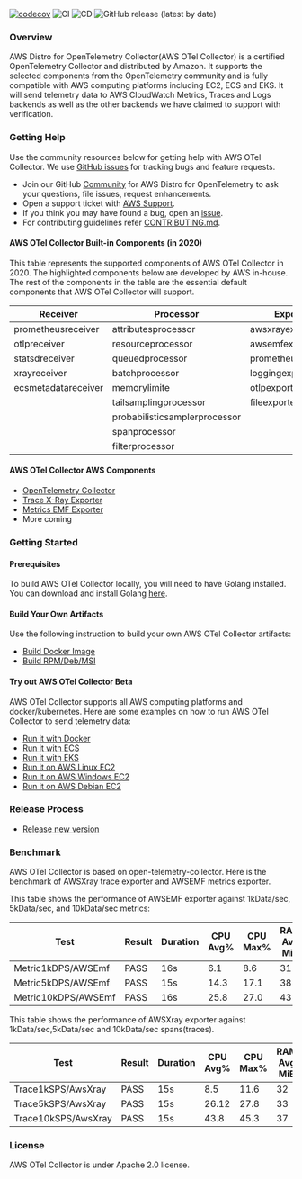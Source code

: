 [![codecov](https://codecov.io/gh/aws-observability/aws-otel-collector/branch/main/graph/badge.svg)](https://codecov.io/gh/aws-observability/aws-otel-collector)
![CI](https://github.com/aws-observability/aws-otel-collector/workflows/CI/badge.svg)
![CD](https://github.com/aws-observability/aws-otel-collector/workflows/CD/badge.svg)
![GitHub release (latest by date)](https://img.shields.io/github/v/release/aws-observability/aws-otel-collector)


### Overview

AWS Distro for OpenTelemetry Collector(AWS OTel Collector) is a certified OpenTelemetry Collector and distributed by Amazon. It supports the selected components from the OpenTelemetry community and is fully compatible with AWS computing platforms including EC2, ECS and EKS. It will send telemetry data to AWS CloudWatch Metrics, Traces and Logs backends as well as the other backends we have claimed to support with verification.

### Getting Help

Use the community resources below for getting help with AWS OTel Collector. We use [GitHub issues](https://github.com/aws-observability/aws-otel-collector/issues) for tracking bugs and feature requests.
* Join our GitHub [Community](https://github.com/aws-observability/aws-otel-community) for AWS Distro for OpenTelemetry to ask your questions, file issues, request enhancements. 
* Open a support ticket with [AWS Support](http://docs.aws.amazon.com/awssupport/latest/user/getting-started.html).
* If you think you may have found a bug, open an [issue](https://github.com/aws-observability/aws-otel-collector/issues/new).
* For contributing guidelines refer [CONTRIBUTING.md](https://github.com/aws-observability/aws-otel-collector/blob/main/CONTRIBUTING.md).

#### AWS OTel Collector Built-in Components (in 2020)

This table represents the supported components of AWS OTel Collector in 2020. The highlighted components below are developed by AWS in-house. The rest of the components in the table are the essential default components that AWS OTel Collector will support.
 
| Receiver             | Processor                     | Exporter           | Extensions             |
|----------------------|-------------------------------|--------------------|------------------------|
| prometheusreceiver   | attributesprocessor           | awsxrayexporter    | healthcheckextension   |
| otlpreceiver         | resourceprocessor             | awsemfexporter     | pprofextension         |
| statsdreceiver       | queuedprocessor               | prometheusexporter | zpagesextension        |
| xrayreceiver         | batchprocessor                | loggingexporter    |                        |
| ecsmetadatareceiver  | memorylimite                  | otlpexporter       |                        |
|                      | tailsamplingprocessor         | fileexporter       |                        |
|                      | probabilisticsamplerprocessor |                    |                        |
|                      | spanprocessor                 |                    |                        |
|                      | filterprocessor               |                    |                        |

#### AWS OTel Collector AWS Components
* [OpenTelemetry Collector](https://github.com/open-telemetry/opentelemetry-collector/)
* [Trace X-Ray Exporter](https://github.com/open-telemetry/opentelemetry-collector-contrib/tree/master/exporter/awsxrayexporter)
* [Metrics EMF Exporter](https://github.com/open-telemetry/opentelemetry-collector-contrib/tree/master/exporter/awsemfexporter/README.md)
* More coming

### Getting Started
#### Prerequisites
To build AWS OTel Collector locally, you will need to have Golang installed. You can download and install Golang [here](https://golang.org/doc/install).

#### Build Your Own Artifacts
Use the following instruction to build your own AWS OTel Collector artifacts:
* [Build Docker Image](docs/developers/build-docker.md)
* [Build RPM/Deb/MSI](docs/developers/build-aoc.md)

#### Try out AWS OTel Collector Beta
AWS OTel Collector supports all AWS computing platforms and docker/kubernetes. Here are some examples on how to run AWS OTel Collector to send telemetry data:
* [Run it with Docker](docs/developers/docker-demo.md)
* [Run it with ECS](docs/developers/ecs-demo.md)
* [Run it with EKS](docs/developers/eks-demo.md)
* [Run it on AWS Linux EC2](docs/developers/linux-rpm-demo.md)
* [Run it on AWS Windows EC2](docs/developers/windows-other-demo.md)
* [Run it on AWS Debian EC2](docs/developers/debian-deb-demo.md)

### Release Process
* [Release new version](RELEASING.md)

### Benchmark

AWS OTel Collector is based on open-telemetry-collector. Here is the benchmark of AWSXray trace exporter and AWSEMF metrics exporter.

This table shows the performance of AWSEMF exporter against 1kData/sec, 5kData/sec, and 10kData/sec metrics:

| Test                | Result | Duration | CPU Avg% | CPU Max% | RAM Avg MiB | RAM Max MiB | Sent Items | Received Items |
|---------------------|--------|----------|----------|----------|-------------|-------------|------------|----------------|
| Metric1kDPS/AWSEmf  |PASS    |     16s  |     6.1  |     8.6  |         31  |         38  |    105000  |        105000  |
| Metric5kDPS/AWSEmf  |PASS    |     15s  |    14.3  |    17.1  |         38  |         42  |    256110  |        256110  |
| Metric10kDPS/AWSEmf |PASS    |     16s  |    25.8  |    27.0  |         43  |         58  |    491100  |        491100  |

This table shows the performance of AWSXray  exporter against 1kData/sec,5kData/sec and 10kData/sec spans(traces).

| Test                | Result | Duration | CPU Avg% | CPU Max% | RAM Avg MiB | RAM Max MiB | Sent Items | Received Items |
|---------------------|--------|----------|----------|----------|-------------|-------------|------------|----------------|
| Trace1kSPS/AwsXray  | PASS   | 15s      |      8.5 |     11.6 |          32 |          36 |      15000 |          15000 |
| Trace5kSPS/AwsXray  | PASS   | 15s      |    26.12 |     27.8 |          33 |          38 |      74400 |          74400 |
| Trace10kSPS/AwsXray | PASS   | 15s      |     43.8 |     45.3 |          37 |          43 |     132500 |         132500 |


### License
AWS OTel Collector is under Apache 2.0 license.
